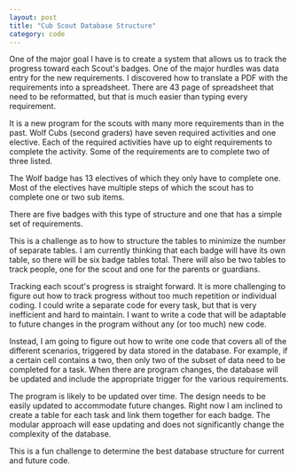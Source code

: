 ```yaml
---
layout: post
title: "Cub Scout Database Structure"
category: code
---
```

One of the major goal I have is to create a system that allows us to track the progress toward each Scout's badges.  One of the major hurdles was data entry for the new requirements.  I discovered how to translate a PDF with the requirements into a spreadsheet.  There are 43 page of spreadsheet that need to be reformatted, but that is much easier than typing every requirement.

It is a new program for the scouts with many more requirements than in the past.  Wolf Cubs (second graders) have seven required activities and one elective.  Each of the required activities have up to eight requirements to complete the activity.  Some of the requirements are to complete two of three listed.

The Wolf badge has 13 electives of which they only have to complete one.  Most of the electives have multiple steps of which the scout has to complete one or two sub items.

There are five badges with this type of structure and one that has a simple set of requirements.  

This is a challenge as to how to structure the tables to minimize the number of separate tables.  I am currently thinking that each badge will have its own table, so there will be six badge tables total.  There will also be two tables to track people, one for the scout and one for the parents or guardians.  

Tracking each scout's progress is straight forward.  It is more challenging to figure out how to track progress without too much repetition or individual coding.  I could write a separate code for every task, but that is very inefficient and hard to maintain.  I want to write a code that will be adaptable to future changes in the program without any (or too much) new code.

Instead, I am going to figure out how to write one code that covers all of the different scenarios, triggered by data stored in the database.  For example, if a certain cell contains a two, then only two of the subset of data need to be completed for a task.  When there are program changes, the database will be updated and include the appropriate trigger for the various requirements.

The program is likely to be updated over time.  The design needs to be easily updated to accommodate future changes.  Right now I am inclined to create a table for each task and link them together for each badge.  The modular approach will ease updating and does not significantly change the complexity of the database.

This is a fun challenge to determine the best database structure for current and future code.